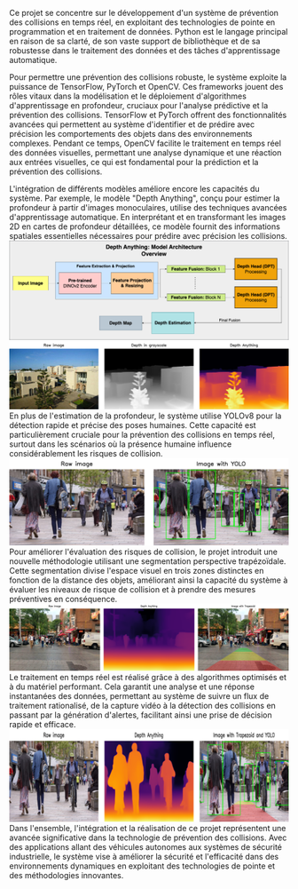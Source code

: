Ce projet se concentre sur le développement d'un système de prévention des collisions en temps réel, en exploitant des technologies de pointe en programmation et en traitement de données. Python est le langage principal en raison de sa clarté, de son vaste support de bibliothèque et de sa robustesse dans le traitement des données et des tâches d'apprentissage automatique.

Pour permettre une prévention des collisions robuste, le système exploite la puissance de TensorFlow, PyTorch et OpenCV. Ces frameworks jouent des rôles vitaux dans la modélisation et le déploiement d'algorithmes d'apprentissage en profondeur, cruciaux pour l'analyse prédictive et la prévention des collisions. TensorFlow et PyTorch offrent des fonctionnalités avancées qui permettent au système d'identifier et de prédire avec précision les comportements des objets dans des environnements complexes. Pendant ce temps, OpenCV facilite le traitement en temps réel des données visuelles, permettant une analyse dynamique et une réaction aux entrées visuelles, ce qui est fondamental pour la prédiction et la prévention des collisions.

L'intégration de différents modèles améliore encore les capacités du système. Par exemple, le modèle "Depth Anything", conçu pour estimer la profondeur à partir d'images monoculaires, utilise des techniques avancées d'apprentissage automatique. En interprétant et en transformant les images 2D en cartes de profondeur détaillées, ce modèle fournit des informations spatiales essentielles nécessaires pour prédire avec précision les collisions.
![](/images/depth1.png)
![](/images/Image1.png)
En plus de l'estimation de la profondeur, le système utilise YOLOv8 pour la détection rapide et précise des poses humaines. Cette capacité est particulièrement cruciale pour la prévention des collisions en temps réel, surtout dans les scénarios où la présence humaine influence considérablement les risques de collision.
![](/images/Image4.png)
Pour améliorer l'évaluation des risques de collision, le projet introduit une nouvelle méthodologie utilisant une segmentation perspective trapézoïdale. Cette segmentation divise l'espace visuel en trois zones distinctes en fonction de la distance des objets, améliorant ainsi la capacité du système à évaluer les niveaux de risque de collision et à prendre des mesures préventives en conséquence.
![](/images/Image2.png)
Le traitement en temps réel est réalisé grâce à des algorithmes optimisés et à du matériel performant. Cela garantit une analyse et une réponse instantanées des données, permettant au système de suivre un flux de traitement rationalisé, de la capture vidéo à la détection des collisions en passant par la génération d'alertes, facilitant ainsi une prise de décision rapide et efficace.
![](/images/Image3.png)
Dans l'ensemble, l'intégration et la réalisation de ce projet représentent une avancée significative dans la technologie de prévention des collisions. Avec des applications allant des véhicules autonomes aux systèmes de sécurité industrielle, le système vise à améliorer la sécurité et l'efficacité dans des environnements dynamiques en exploitant des technologies de pointe et des méthodologies innovantes.

